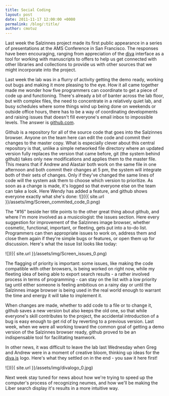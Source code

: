 ```yaml
---
title: Social Coding
layout: post
date: 2011-11-17 12:00:00 +0000
permalink: /blog/:title/
author: cmotuz
---
```


Last week the Salzinnes project made its first public appearance in a series of presentations at the AMS Conference in San Francisco. The responses have been encouraging, ranging from appreciation of the [diva](http://ddmal.github.io/diva.js/) interface as a tool for working with manuscripts to offers to help us get connected with other libraries and collections to provide us with other sources that we might incorporate into the project.

Last week the lab was in a flurry of activity getting the demo ready, working out bugs and making it more pleasing to the eye. How it all came together made me wonder how five programmers can coordinate to get a piece of code up and functioning. There's already a bit of banter across the lab floor, but with complex files, the need to concentrate in a relatively quiet lab, and busy schedules where some things wind up being done on weekends or outside office hours, there has to be a way of coordinating developments and raising issues that doesn't fill everyone's email inbox to impossible levels. The answer is [github.com](https://github.com/).

Github is a repository for all of the source code that goes into the Salzinnes browser. Anyone on the team here can edit the code and commit their changes to the master copy. What is especially clever about this central repository is that, unlike a simple networked file directory where an updated version fully replaces the version that came before, git (the system behind github) takes only new modifications and applies them to the master file. This means that if Andrew and Alastair both work on the same file in one afternoon and both commit their changes at 5 pm, the system will integrate both of their sets of changes. Only if they've changed the same lines of code will the system ask them to choose which version to prioritize. As soon as a change is made, it's logged so that everyone else on the team can take a look. Here Wendy has added a feature, and github shows everyone exactly what she's done:
![]({{ site.url }}/assets/img/Screen_commited_code_0.png)

The "#16" beside her title points to the other great thing about github, and where I'm more involved as a musicologist: the issues section. Here every suggestion for improvement of the Salzinnes image browser, whether cosmetic, functional, important, or fleeting, gets put into a to-do list. Programmers can then appropriate issues to work on, address them and close them again if they're simple bugs or features, or open them up for discussion. Here's what the issue list looks like today:

![]({{ site.url }}/assets/img/Screen_issues_0.png)

The flagging of priority is important: some issues, like making the code compatible with other browsers, is being worked on right now, while my fleeting idea of being able to export search results - a rather involved process in terms of programming - can stay on the list with a low priority tag until either someone is feeling ambitious on a rainy day or until the Salzinnes image browser is being used in the real world enough to warrant the time and energy it will take to implement it.

When changes are made, whether to add code to a file or to change it, github saves a new version but also keeps the old one, so that while everyone's skill contributes to the project, the accidental introduction of a bug is easy enough to get rid of by reverting to a previous version. Last week, when we were all working toward the common goal of getting a demo version of the Salzinnes browser ready, github proved to be an indispensable tool for facilitating teamwork.

In other news, it was difficult to leave the lab last Wednesday when Greg and Andrew were in a moment of creative bloom, thinking up ideas for the [diva.js](http://ddmal.github.io/diva.js/) logo. Here's what they settled on in the end - you saw it here first!

![]({{ site.url }}/assets/img/divalogo_0.jpg)

Next week stay tuned for news about how we're trying to speed up the computer's process of recognizing neumes, and how we'll be making the Liber search display it's results in a more intuitive way.
